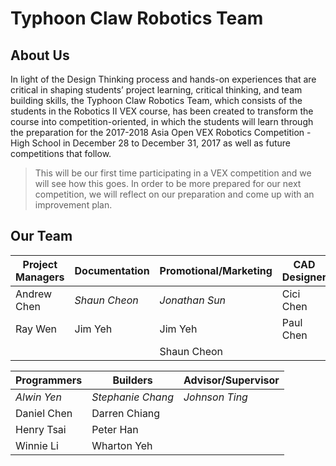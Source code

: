 # Typhoon Claw Robotics Team


## About Us

In light of the Design Thinking process and hands-on experiences that are critical in shaping students’ project learning, critical thinking, and team building skills, the Typhoon Claw Robotics Team, which consists of the students in the Robotics II VEX course, has been created to transform the course into competition-oriented, in which the students will learn through the preparation for the 2017-2018 Asia Open VEX Robotics Competition - High School in December 28 to December 31, 2017 as well as future competitions that follow.

> This will be our first time participating in a VEX competition and we will see how this goes. In order to be more prepared for our next competition, we will reflect on our preparation and come up with an improvement plan.

## Our Team

| Project Managers | Documentation | Promotional/Marketing | CAD Designer     | Resource Manager   |
| ---------------- |-------------- | --------------------- | ---------------- | ------------------ |
| Andrew Chen      | *Shaun Cheon* | *Jonathan Sun*        | Cici Chen        | *Mcgill Chen*      |
| Ray Wen          | Jim Yeh       | Jim Yeh               | Paul Chen        |                    |
|                  |               | Shaun Cheon           |                  |                    |

| Programmers      | Builders           | Advisor/Supervisor |
| ---------------- |------------------- | ------------------ |
| *Alwin Yen*      | *Stephanie Chang*  | *Johnson Ting*     |
| Daniel Chen      | Darren Chiang      |                    |
| Henry Tsai       | Peter Han          |                    |
| Winnie Li        | Wharton Yeh        |                    |

